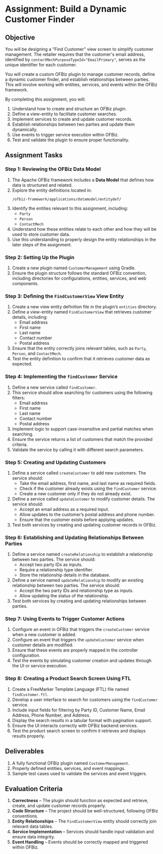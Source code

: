 # Assignment: Build a Dynamic Customer Finder

## Objective  
You will be designing a "Find Customer" view screen to simplify customer management. The retailer requires that the customer's email address, identified by `contactMechPurposeTypeId="EmailPrimary"`, serves as the unique identifier for each customer.

You will create a custom OFBiz plugin to manage customer records, define a dynamic customer finder, and establish relationships between parties. This will involve working with entities, services, and events within the OFBiz framework.  

By completing this assignment, you will:  
1. Understand how to create and structure an OFBiz plugin.  
2. Define a view-entity to facilitate customer searches.  
3. Implement services to create and update customer records.  
4. Establish relationships between two parties and update them dynamically.  
5. Use events to trigger service execution within OFBiz.  
6. Test and validate the plugin to ensure proper functionality.  

## Assignment Tasks  

### Step 1: Reviewing the OFBiz Data Model
1. The Apache OFBiz framework includes a **Data Model** that defines how data is structured and related.  
2. Explore the entity definitions located in:  
   ```
   /ofbiz-framework/applications/datamodel/entitydef/
   ```
3. Identify the entities relevant to this assignment, including:  
   - `Party` 
   - `Person` 
   - `ContactMech`
4. Understand how these entities relate to each other and how they will be used to store customer data.  
5. Use this understanding to properly design the entity relationships in the later steps of the assignment.  

### Step 2: Setting Up the Plugin  
1. Create a new plugin named `CustomerManagement` using Gradle.  
2. Ensure the plugin structure follows the standard OFBiz convention, including directories for configurations, entities, services, and web components.  

### Step 3: Defining the `FindCustomerView` View Entity  
1. Create a new view entity definition file in the plugin’s `entities` directory.  
2. Define a view-entity named `FindCustomerView` that retrieves customer details, including:  
   - Email address  
   - First name  
   - Last name  
   - Contact number  
   - Postal address  
3. Ensure that the entity correctly joins relevant tables, such as `Party`, `Person`, and `ContactMech`.  
4. Test the entity definition to confirm that it retrieves customer data as expected.  

### Step 4: Implementing the `findCustomer` Service  
1. Define a new service called `findCustomer`.  
2. This service should allow searching for customers using the following filters:  
   - Email address  
   - First name  
   - Last name  
   - Contact number  
   - Postal address  
3. Implement logic to support case-insensitive and partial matches when searching.  
4. Ensure the service returns a list of customers that match the provided criteria.  
5. Validate the service by calling it with different search parameters.  

### Step 5: Creating and Updating Customers  
1. Define a service called `createCustomer` to add new customers. The service should:  
   - Take the email address, first name, and last name as required fields. 
   - Check if the customer already exists using the `findCustomer` service. 
   - Create a new customer only if they do not already exist.  
2. Define a service called `updateCustomer` to modify customer details. The service should:  
   - Accept an email address as a required input.  
   - Allow updates to the customer’s postal address and phone number.  
   - Ensure that the customer exists before applying updates.  
3. Test both services by creating and updating customer records in OFBiz.  

### Step 6: Establishing and Updating Relationships Between Parties  
1. Define a service named `createRelationship` to establish a relationship between two parties. The service should:  
   - Accept two party IDs as inputs.  
   - Require a relationship type identifier.  
   - Store the relationship details in the database.  
2. Define a service named `updateRelationship` to modify an existing relationship between two parties. The service should:  
   - Accept the two party IDs and relationship type as inputs.  
   - Allow updating the status of the relationship.  
3. Test both services by creating and updating relationships between parties.  

### Step 7: Using Events to Trigger Customer Actions  
1. Configure an event in OFBiz that triggers the `createCustomer` service when a new customer is added.  
2. Configure an event that triggers the `updateCustomer` service when customer details are modified.  
3. Ensure that these events are properly mapped in the controller configuration.  
4. Test the events by simulating customer creation and updates through the UI or service execution.  

### Step 8: Creating a Product Search Screen Using FTL  
1. Create a FreeMarker Template Language (FTL) file named `findCustomer.ftl`.  
2. Develop a user interface to search for customers using the `findCustomer` service.  
3. Include input fields for filtering by Party ID, Customer Name, Email Address, Phone Number, and Address.  
4. Display the search results in a tabular format with pagination support.  
5. Ensure the UI interacts correctly with OFBiz backend services.  
6. Test the product search screen to confirm it retrieves and displays results properly.  

## Deliverables  
1. A fully functional OFBiz plugin named `CustomerManagement`.  
2. Properly defined entities, services, and event mappings.  
3. Sample test cases used to validate the services and event triggers.  

## Evaluation Criteria  
1. **Correctness** – The plugin should function as expected and retrieve, create, and update customer records properly.  
2. **Code Structure** – The project should be well-structured, following OFBiz conventions.  
3. **Entity Relationships** – The `FindCustomerView` entity should correctly join relevant data tables.  
4. **Service Implementation** – Services should handle input validation and ensure data integrity.  
5. **Event Handling** – Events should be correctly mapped and triggered within OFBiz.  